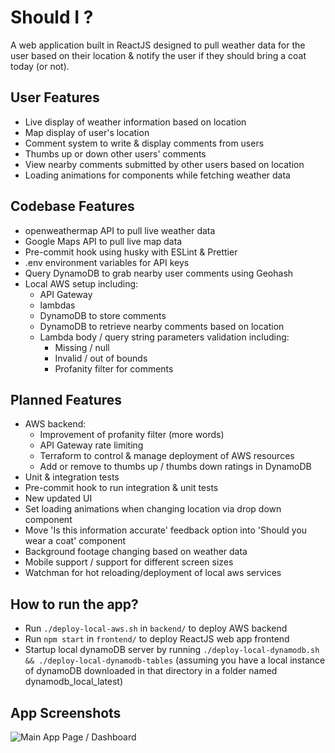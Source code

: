 # Should I ?
A web application built in ReactJS designed to pull weather data for the user based on their location & notify the user if they should bring a coat today (or not).<br>

## User Features

- Live display of weather information based on location
- Map display of user's location
- Comment system to write & display comments from users
- Thumbs up or down other users' comments
- View nearby comments submitted by other users based on location
- Loading animations for components while fetching weather data

## Codebase Features

- openweathermap API to pull live weather data
- Google Maps API to pull live map data
- Pre-commit hook using husky with ESLint & Prettier
- .env environment variables for API keys
- Query DynamoDB to grab nearby user comments using Geohash
- Local AWS setup including:
    - API Gateway
    - lambdas
    - DynamoDB to store comments
    - DynamoDB to retrieve nearby comments based on location
    - Lambda body / query string parameters validation including:
        - Missing / null
        - Invalid / out of bounds
        - Profanity filter for comments

## Planned Features

- AWS backend:
    - Improvement of profanity filter (more words)
    - API Gateway rate limiting
    - Terraform to control & manage deployment of AWS resources
    - Add or remove to thumbs up / thumbs down ratings in DynamoDB
- Unit & integration tests
- Pre-commit hook to run integration & unit tests
- New updated UI
- Set loading animations when changing location via drop down component 
- Move 'Is this information accurate' feedback option into 'Should you wear a coat' component
- Background footage changing based on weather data
- Mobile support / support for different screen sizes
- Watchman for hot reloading/deployment of local aws services


## How to run the app?

- Run `./deploy-local-aws.sh` in `backend/` to deploy AWS backend
- Run `npm start` in `frontend/` to deploy ReactJS web app frontend
- Startup local dynamoDB server by running `./deploy-local-dynamodb.sh && ./deploy-local-dynamodb-tables` (assuming you have a local instance of dynamoDB downloaded in that directory in a folder named dynamodb_local_latest)

## App Screenshots

![Main App Page / Dashboard](app-screenshots/dashboard-08-07-2024.png)

